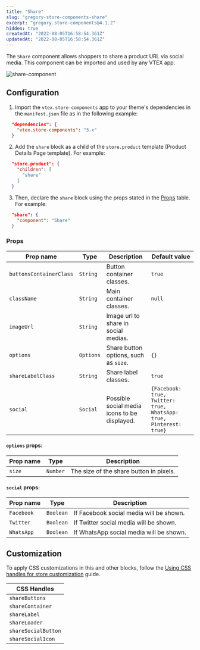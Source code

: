 ```yaml
---
title: "Share"
slug: "gregory-store-components-share"
excerpt: "gregory.store-components@4.1.2"
hidden: true
createdAt: "2022-08-05T16:58:54.361Z"
updatedAt: "2022-08-05T16:58:54.361Z"
---
```

The `Share` component allows shoppers to share a product URL via social media. This component can be imported and used by any VTEX app.

![share-component](https://user-images.githubusercontent.com/67270558/134995068-62543fb4-f2fe-4f06-b220-658f4b4c7eb1.png)

## Configuration

1. Import the `vtex.store-components` app to your theme's dependencies in the `manifest.json` file as in the following example:

```json
  "dependencies": {
    "vtex.store-components": "3.x"
  }
``` 

2. Add the `share` block as a child of the `store.product` template (Product Details Page template). For example:

```json
  "store.product": {
    "children": [
      "share"
    ]
  }
```

3. Then, declare the `share` block using the props stated in the [Props](#props) table. For example:

```json
  "share": {
    "component": "Share"
  }
```

### Props

| Prop name | Type | Description | Default value |
| --------- | ---- | ----------- | ------------- |
| `buttonsContainerClass` | `String` | Button container classes. | `true` |
| `className` | `String` | Main container classes. | `null` |
| `imageUrl` | `String` | Image url to share in social medias. ||
| `options` | `Options` | Share button options, such as `size`. | `{}` |
| `shareLabelClass` | `String` | Share label classes. | `true` |
| `social` | `Social` | Possible social media icons to be displayed. | `{Facebook: true, Twitter: true, WhatsApp: true, Pinterest: true}` |

#### `options` props:

| Prop name | Type | Description |
| --------- | ---- | ----------- | 
| `size` | `Number` | The size of the share button in pixels. |

#### `social` props:

| Prop name | Type | Description |
| --------- | ---- | ----------- |
| `Facebook` | `Boolean` | If Facebook social media will be shown. |
| `Twitter` | `Boolean` | If Twitter social media will be shown. |
| `WhatsApp` | `Boolean` | If WhatsApp social media will be shown. |

## Customization

To apply CSS customizations in this and other blocks, follow the [Using CSS handles for store customization](https://developers.vtex.com/vtex-developer-docs/docs/vtex-io-documentation-using-css-handles-for-store-customization) guide.

| CSS Handles |
| ---------- |
| `shareButtons` |
| `shareContainer` | 
| `shareLabel` | 
| `shareLoader` | 
| `shareSocialButton` | 
| `shareSocialIcon` |